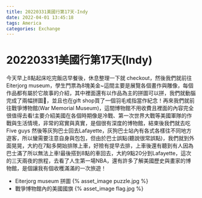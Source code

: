 ```yaml
---
title: 20220331美國行第17天-Indy
date: 2022-04-01 13:45:18
tags: America
categories: Exchange
---
```

# 20220331美國行第17天(Indy)

今天早上8點起床吃完飯店早餐後，休息整理一下就 checkout，然後我們就前往 Eiterjorg museum，學生門票為8塊美金~這間主要是展覽各個畫作與雕像，每個作品都有屬於它故事的介紹，其中裡面還有以作品為主的拼圖可以拼，我們就動腦完成了兩幅拼圖🧩，並且也在gift shop買了一個羽毛戒指當作紀念！再來我們就前往戰爭博物館(War Memorial Museum)，這間博物館不用收費且裡面的內容完全很值得去看!主要介紹美國在各個時期像是冷戰、第一次世界大戰等美國軍隊的作戰與生活情境，非常的寫實與真實，是個很有深度的博物館，結束後我們就去吃 Five guys 然後等灰狗巴士回去Lafayette，灰狗巴士站內有各式各樣往不同地方遊客，所以蠻需要注意自身與包包，但由於巴士誤點(聽說很常誤點)，我們就到外面晃晃，大約在7點多開始排隊上車，好險有提早去排，上車後還有聽到有人因為巴士滿了所以無法上車!最後搭到8點的車回去，大約9點20分到Lafayette，這次的三天兩夜的旅程，去看了人生第一場NBA，還有許多了解美國歷史與畫家的博物館，是個讓我有個收穫滿滿的一次旅遊！

- Eiterjorg museum 拼圖
 {% asset_image puzzle.jpg %}
- 戰爭博物館內的美國國旗
 {% asset_image flag.jpg %}